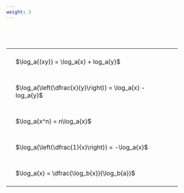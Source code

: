 ```yaml
---
weight: 3
---
```


#  
<br>
<style type="text/css">
#T_507e3 th.col_heading {
  text-align: left;
  font-size: 1em;
}
#T_507e3 td {
  text-align: left;
  font-size: 1em;
  padding: 1.5em;
}
#T_507e3_row0_col0, #T_507e3_row1_col0, #T_507e3_row2_col0, #T_507e3_row3_col0, #T_507e3_row4_col0 {
  width: 400px;
  white-space: pre-wrap;
}
</style>
<table id="T_507e3">
  <thead>
  </thead>
  <tbody>
    <tr>
      <td id="T_507e3_row0_col0" class="data row0 col0" >$\log_a{(xy)} = \log_a{x} + log_a{y}$</td>
    </tr>
    <tr>
      <td id="T_507e3_row1_col0" class="data row1 col0" >$\log_a{\left(\dfrac{x}{y}\right)} = \log_a{x} - log_a{y}$</td>
    </tr>
    <tr>
      <td id="T_507e3_row2_col0" class="data row2 col0" >$\log_a{x^n} = n\log_a{x}$</td>
    </tr>
    <tr>
      <td id="T_507e3_row3_col0" class="data row3 col0" >$\log_a{\left(\dfrac{1}{x}\right)} = -\log_a{x}$</td>
    </tr>
    <tr>
      <td id="T_507e3_row4_col0" class="data row4 col0" >$\log_a{x} = \dfrac{\log_b{x}}{\log_b{a}}$</td>
    </tr>
  </tbody>
</table>
